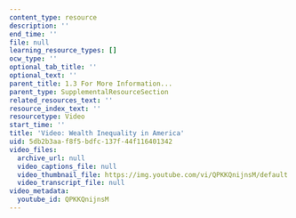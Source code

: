 ```yaml
---
content_type: resource
description: ''
end_time: ''
file: null
learning_resource_types: []
ocw_type: ''
optional_tab_title: ''
optional_text: ''
parent_title: 1.3 For More Information...
parent_type: SupplementalResourceSection
related_resources_text: ''
resource_index_text: ''
resourcetype: Video
start_time: ''
title: 'Video: Wealth Inequality in America'
uid: 5db2b3aa-f8f5-bdfc-137f-44f116401342
video_files:
  archive_url: null
  video_captions_file: null
  video_thumbnail_file: https://img.youtube.com/vi/QPKKQnijnsM/default.jpg
  video_transcript_file: null
video_metadata:
  youtube_id: QPKKQnijnsM
---
```

